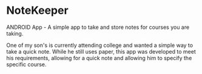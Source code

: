 # NoteKeeper
ANDROID App - A simple app to take and store notes for courses you are taking.

One of my son's is currently attending college and wanted a simple way to take a quick note. 
While he still uses paper, this app was developed to meet his requirements, allowing for a
quick note and allowing him to specify the specific course.
